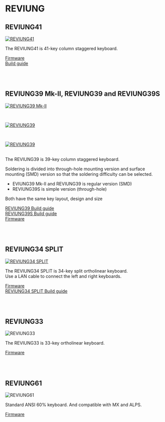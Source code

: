 # REVIUNG

## REVIUNG41  
[![REVIUNG41](https://github.com/gtips/reviung/blob/master/reviung41/image/REVIUNG41B-1.jpg)](https://github.com/gtips/reviung/tree/master/reviung41)  

The REVIUNG41 is 41-key column staggered keyboard.  

[Firmware](https://github.com/qmk/qmk_firmware/tree/master/keyboards/reviung41)  
[Build guide](https://reviung.com/build-guide/391/)  
  
<br>
<br>
  
## REVIUNG39 Mk-II, REVIUNG39 and REVIUNG39S
[![REVIUNG39 Mk-II ](https://github.com/gtips/reviung/blob/master/reviung39Mk-II/image/reviung39MkII-01.jpg)](https://github.com/gtips/reviung/tree/master/reviung39Mk-II)  

<br>

[![REVIUNG39](https://github.com/gtips/reviung/blob/master/reviung39/image/REVIUNG39-1.jpg)](https://github.com/gtips/reviung/tree/master/reviung39)  

<br>

[![REVIUNG39](https://github.com/gtips/reviung/blob/master/reviung39s/image/REVIUNG39s-3.jpg)](https://github.com/gtips/reviung/tree/master/reviung39s)  

<br>
The REVIUNG39 is 39-key column staggered keyboard.

Soldering is divided into through-hole mounting version and surface mounting (SMD) version so that the soldering difficulty can be selected.  

- EVIUNG39 Mk-II and REVIUNG39 is regular version (SMD)  
- REVIUNG39S is simple version (through-hole)  

Both have the same key layout, design and size  

[REVIUNG39 Build guide](https://reviung.com/build-guide/108/)  
[REVIUNG39S Build guide](https://reviung.com/build-guide/112/)  
[Firmware](https://github.com/qmk/qmk_firmware/tree/master/keyboards/reviung39)
  
<br>
<br>
  
## REVIUNG34 SPLIT  
[![REVIUNG34 SPLIT](https://github.com/gtips/reviung/blob/master/reviung34split/image/REVIUNG34-1.jpg)](https://github.com/gtips/reviung/tree/master/reviung34split)  

The REVIUNG34 SPLIT is 34-key split ortholinear keyboard.  
Use a LAN cable to connect the left and right keyboards.  

[Firmware](https://github.com/qmk/qmk_firmware/tree/master/keyboards/reviung34)  
[REVIUNG34 SPLIT Build guide](https://reviung.com/build-guide/278/)  

<br>
<br>

## REVIUNG33  
![REVIUNG33](https://github.com/gtips/reviung/blob/master/reviung33/image/reviung33-01.jpg)  

The REVIUNG33 is 33-key ortholinear keyboard.  

[Firmware](https://github.com/qmk/qmk_firmware/tree/master/keyboards/reviung33)  

<br>
<br>

## REVIUNG61  
![REVIUNG61](https://github.com/gtips/reviung/blob/master/reviung61/image/reviung61-pcb.jpg)  

Standard ANSI 60% keyboard. And compatible with MX and ALPS.  

[Firmware](https://github.com/qmk/qmk_firmware/tree/master/keyboards/reviung61)  

<br>
<br>
